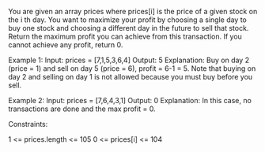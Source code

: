 You are given an array prices where prices[i] is the price of a given stock on the i th day.
You want to maximize your profit by choosing a single day to buy one stock and choosing a different day in the future to sell that stock.
Return the maximum profit you can achieve from this transaction. If you cannot achieve any profit, return 0.

 

Example 1:
Input: prices = [7,1,5,3,6,4]
Output: 5
Explanation: Buy on day 2 (price = 1) and sell on day 5 (price = 6), profit = 6-1 = 5.
Note that buying on day 2 and selling on day 1 is not allowed because you must buy before you sell.



Example 2:
Input: prices = [7,6,4,3,1]
Output: 0
Explanation: In this case, no transactions are done and the max profit = 0.
 



Constraints:

1 <= prices.length <= 105
0 <= prices[i] <= 104